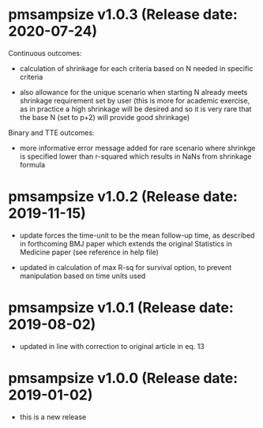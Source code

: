 pmsampsize v1.0.3 (Release date: 2020-07-24)
=============================================

Continuous outcomes:
* calculation of shrinkage for each criteria based on N needed in specific criteria

* also allowance for the unique scenario when starting N already meets shrinkage requirement set by user (this is more for academic exercise, as in practice a high shrinkage will be desired and so it is very rare that the base N (set to p+2) will provide good shrinkage)

Binary and TTE outcomes:
* more informative error message added for rare scenario where shrinkge is specified lower than r-squared which results in NaNs from shrinkage formula 

pmsampsize v1.0.2 (Release date: 2019-11-15)
=============================================

* update forces the time-unit to be the mean follow-up time, as described in forthcoming BMJ paper which extends the original Statistics in Medicine paper (see reference in help file)

* updated in calculation of max R-sq for survival option, to prevent manipulation based on time units used 


pmsampsize v1.0.1 (Release date: 2019-08-02)
=============================================

* updated in line with correction to original article in eq. 13


pmsampsize v1.0.0 (Release date: 2019-01-02)
=============================================

* this is a new release

